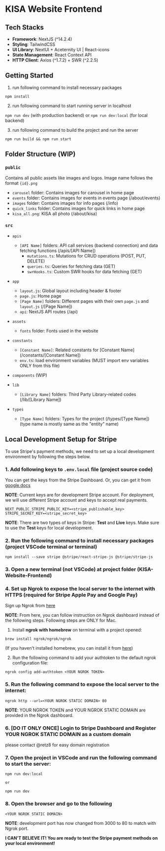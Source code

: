 # KISA Website Frontend

## Tech Stacks

- **Framework**: NextJS (^14.2.4)
- **Styling**: TailwindCSS
- **UI Library**: NextUI + Aceternity UI | React-icons
- **State Management**: React Context API
- **HTTP Client**: Axios (^1.7.2) + SWR (^2.2.5)

## Getting Started

1. run following command to install necessary packages

`npm install`

2. run following command to start running server in localhost

`npm run dev` (with production backend) or
`npm run dev:local` (for local backend)

3. run following command to build the project and run the server

`npm run build && npm run start`

## Folder Structure (WIP)

### `public`

Contains all public assets like images and logos. Image name follows the format `{id}.png`

- `carousel` folder: Contains images for carousel in home page
- `events` folder: Contains images for events in events page (/about/events)
- `images` folder: Contains images for info pages (/info)
- `quick_links` folder: Contains images for quick links in home page
- `kisa_all.png`: KISA all photo (/about/kisa)

### `src`

- `apis`

  - `[API Name]` folders: API call services (backend connection) and data fetching functions (/apis/[API Name])
    - `mutations.ts`: Mutations for CRUD operations (POST, PUT, DELETE)
    - `queries.ts`: Queries for fetching data (GET)
    - `swrHooks.ts`: Custom SWR hooks for data fetching (GET)

- `app`

  - `layout.js`: Global layout including header & footer
  - `page.js`: Home page
  - `[Page Name]` folders: Different pages with their own `page.js` and `layout.js` (/[Page Name])
  - `api`: NextJS API routes (/api)

- `assets`

  - `fonts` folder: Fonts used in the website

- `constants`

  - `[Constant Name]`: Related constants for [Constant Name] (/constants/[Constant Name])
  - `env.ts`: load environment variables (MUST import env variables ONLY from this file)

- `components` (WIP)

- `lib`

  - `[Library Name]` folders: Third Party Library-related codes (/lib/[Library Name])

- `types`
  - `[Type Name]` folders: Types for the project (/types/[Type Name]) (type name is mostly same as the "entity" name)

## Local Development Setup for Stripe

To use Stripe's payment methods, we need to set up a local development environment by following the steps below.

### 1. Add following keys to `.env.local` file (project source code)

You can get the keys from the Stripe Dashboard.
Or, you can get it from [google docs](https://drive.google.com/file/d/145J_x80rj5XSflhTg_q1UHLaPEzAXdxk/view?usp=drive_link)

**NOTE**: Current keys are for development Stripe account. For deployment, we will use different Stripe account and keys to accept real payments.

```
NEXT_PUBLIC_STRIPE_PUBLIC_KEY=<stripe_publishable_key>
STRIPE_SECRET_KEY=<stripe_secret_key>
```

**NOTE**: There are two types of keys in Stripe: **Test** and **Live** keys. Make sure to use the **Test** keys for local development.

### 2. Run the following command to install necessary packages (project VSCode terminal or terminal)

```
npm install --save stripe @stripe/react-stripe-js @stripe/stripe-js
```

### 3. Open a new terminal (not VSCode) at project folder (KISA-Website-Frontend)

### 4. Set up Ngrok to expose the local server to the internet with HTTPS (required for Stripe Apple Pay and Google Pay)

Sign up Ngrok from [here](https://ngrok.com/)

**NOTE**: From here, you can follow instruction on Ngrok dashboard instead of the following steps. Following steps are ONLY for Mac.

1. Install **ngrok with homebrew** on terminal with a project opened:

```
brew install ngrok/ngrok/ngrok
```

(If you haven't installed homebrew, you can install it from [here](https://brew.sh/))

2. Run the following command to add your authtoken to the default ngrok configuration file:

```
ngrok config add-authtoken <YOUR NGROK TOKEN>
```

### 5. Run the following command to expose the local server to the internet:

```
ngrok http --url=<YOUR NGROK STATIC DOMAIN> 80
```

**NOTE**: YOUR NGROK TOKEN and YOUR NGROK STATIC DOMAIN are provided in the Ngrok dashboard.

### 6. [DO IT ONLY ONCE] Login to Stripe Dashboard and Register YOUR NGROK STATIC DOMAIN as a custom domain

please contact @retz8 for easy domain registration

### 7. Open the project in VSCode and run the following command to start the server:

```
npm run dev:local

or

npm run dev
```

### 8. Open the browser and go to the following

```
<YOUR NGROK STATIC DOMAIN>
```

**NOTE**: development port has now changed from 3000 to 80 to match with Ngrok port.

**I CAN'T BELIEVE IT! You are ready to test the Stripe payment methods on your local environment!**
